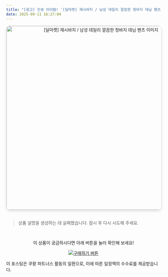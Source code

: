 ```yaml
---
title: "[광고] 인생 아이템! '[딜마켓] 재시바지 / 남성 데일리 깔끔한 청바지 데님 팬츠'을(를) 만나보세요."
date: 2025-09-11 16:27:04
---
```


<div align="center">
    <a href="https://link.coupang.com/re/AFFSDP?lptag=AF8916626&pageKey=9027656766&itemId=26477912737&vendorItemId=93452960252&traceid=V0-153-7a31389ae036af31&clickBeacon=221c5320-8f2c-11f0-85f1-3675470df96d%7E3&requestid=20250912012656193074120926&token=31850C%7CMIXED" target="_blank">
        <img src="https://ads-partners.coupang.com/image1/hNZPC_AfIejJy0JhhG5Ks3I7I168brvC6Y6Rn7HFDLiFqGpjfhJPk_aM9ODiYHHzrMM_5brZ2OFPAx8igNcbGRFhU6ErIijEV-3JD9uxiV5tCG9iR-vhvhamR_K7dmsryfy0wv01Dg8M7YUPaXyMmZ1BYf7lDsZe_JhAV_YGkD7ihU7b8tlwXKnRjgnNxum5pnsVb4e7nZAUYA4zHYPAaNIoUvnC5BWEeuERdKw1xlBEaQ9uhqCeXBbjF-_2r_khmdgV3qe5GNUhAFXk57jCFM21wkZTN7gyJ7YcIzSrmaoReI-g1FZmBSLtPg==" alt="[딜마켓] 재시바지 / 남성 데일리 깔끔한 청바지 데님 팬츠 이미지" width="600" style="max-width: 100%; height: auto; border-radius: 12px; border: 1px solid #e0e0e0; box-shadow: 0 4px 8px rgba(0,0,0,0.1);">
    </a>
</div>
<br>

> 상품 설명을 생성하는 데 실패했습니다. 잠시 후 다시 시도해 주세요.



<br>

<div align="center">
  <p>이 상품이 궁금하시다면 아래 버튼을 눌러 확인해 보세요!</p>
  <a href="https://link.coupang.com/re/AFFSDP?lptag=AF8916626&pageKey=9027656766&itemId=26477912737&vendorItemId=93452960252&traceid=V0-153-7a31389ae036af31&clickBeacon=221c5320-8f2c-11f0-85f1-3675470df96d%7E3&requestid=20250912012656193074120926&token=31850C%7CMIXED" target="_blank">
    <img src="https://img.shields.io/badge/지금 바로 구매하기-FF5722?style=for-the-badge&logo=coupa&logoColor=white" alt="구매하기 버튼">
  </a>
</div>

이 포스팅은 쿠팡 파트너스 활동의 일환으로, 이에 따른 일정액의 수수료를 제공받습니다.
